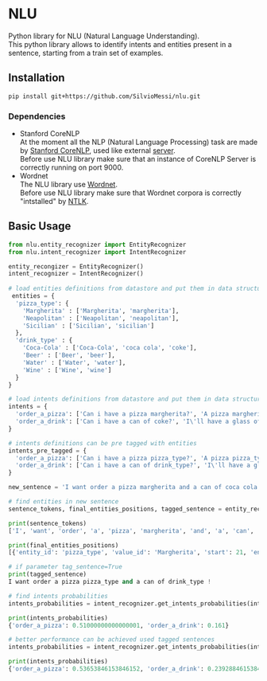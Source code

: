 # NLU
Python library for NLU (Natural Language Understanding).  
This python library allows to identify intents and entities present in a sentence, starting from a train set of examples. 

## Installation
``` 
pip install git+https://github.com/SilvioMessi/nlu.git 
```
### Dependencies
*  Stanford CoreNLP  
At the moment all the NLP (Natural Language Processing) task are made by [Stanford CoreNLP](https://stanfordnlp.github.io/CoreNLP/), used like external [server](https://stanfordnlp.github.io/CoreNLP/corenlp-server.html).  
Before use NLU library make sure that an instance of CoreNLP Server is correctly running on port 9000.
* Wordnet  
The NLU library use [Wordnet](https://wordnet.princeton.edu/).  
Before use NLU library make sure that Wordnet corpora is correctly "intstalled" by [NTLK](http://www.nltk.org/data.html).

## Basic Usage
```python
from nlu.entity_recognizer import EntityRecognizer
from nlu.intent_recognizer import IntentRecognizer

entity_recongizer = EntityRecognizer()
intent_recognizer = IntentRecognizer()
    
# load entities definitions from datastore and put them in data structure
 entities = {
  'pizza_type': {
    'Margherita' : ['Margherita', 'margherita'],
    'Neapolitan' : ['Neapolitan', 'neapolitan'],
    'Sicilian' : ['Sicilian', 'sicilian']
  },
  'drink_type' : {
    'Coca-Cola' : ['Coca-Cola', 'coca cola', 'coke'],
    'Beer' : ['Beer', 'beer'],
    'Water' : ['Water', 'water'],
    'Wine' : ['Wine', 'wine']
  }
}

# load intents definitions from datastore and put them in data structure
intents = {
  'order_a_pizza': ['Can i have a pizza margherita?', 'A pizza margherita, please !', 'Two margherita please!'],
  'order_a_drink': ['Can i have a can of coke?', 'I\'ll have a glass of wine!']
}

# intents definitions can be pre tagged with entities
intents_pre_tagged = {
  'order_a_pizza': ['Can i have a pizza pizza_type?', 'A pizza pizza_type, please !', 'Two pizza_type please!'],
  'order_a_drink': ['Can i have a can of drink_type?', 'I\'ll have a glass of drink_type!']
}

new_sentence = 'I want order a pizza margherita and a can of coca cola!'

# find entities in new sentence
sentence_tokens, final_entities_positions, tagged_sentence = entity_recongizer.get_entities(entities, new_sentence, tag_sentence=True)

print(sentence_tokens)
['I', 'want', 'order', 'a', 'pizza', 'margherita', 'and', 'a', 'can', 'of', 'coca', 'cola', '!']

print(final_entities_positions)
[{'entity_id': 'pizza_type', 'value_id': 'Margherita', 'start': 21, 'end': 31}, {'entity_id': 'drink_type', 'value_id': 'Coca-Cola', 'start': 45, 'end': 54}]

# if parameter tag_sentence=True
print(tagged_sentence)
I want order a pizza pizza_type and a can of drink_type !

# find intents probabilities 
intents_probabilities = intent_recognizer.get_intents_probabilities(intents, new_sentence)

print(intents_probabilities)
{'order_a_pizza': 0.51000000000000001, 'order_a_drink': 0.161}

# better performance can be achieved used tagged sentences
intents_probabilities = intent_recognizer.get_intents_probabilities(intents_pre_tagged, tagged_sentence)

print(intents_probabilities)
{'order_a_pizza': 0.53653846153846152, 'order_a_drink': 0.23928846153846156}

```
